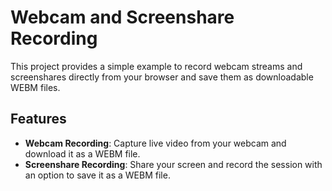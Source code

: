 # Webcam and Screenshare Recording

This project provides a simple example to record webcam streams and screenshares directly from your browser and save them as downloadable WEBM files.

## Features

- **Webcam Recording**: Capture live video from your webcam and download it as a WEBM file.
- **Screenshare Recording**: Share your screen and record the session with an option to save it as a WEBM file.
